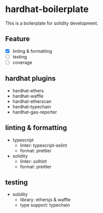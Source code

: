 # hardhat-boilerplate

This is a boilerplate for solidity development.

## Feature

- [X] linting & formatting
- [ ] testing
- [ ] coverage

## hardhat plugins

- hardhat-ethers
- hardhat-waffle
- hardhat-etherscan
- hardhat-typechain
- hardhat-gas-reporter

## linting & formatting

- typescript
  - linter: typescript-eslint
  - format: prettier
- solidity
  - linter: solhint
  - format: preitter

## testing

- solidity
  - library: ethersjs & waffle
  - type support: typechain
